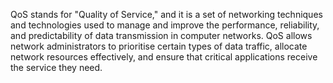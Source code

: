 QoS stands for "Quality of Service," and it is a set of networking techniques and technologies used to manage and improve the performance, reliability, and predictability of data transmission in computer networks. QoS allows network administrators to prioritise certain types of data traffic, allocate network resources effectively, and ensure that critical applications receive the service they need.